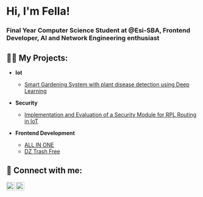 <h1>Hi, I'm Fella!</h1>
<h3>Final Year Computer Science Student at @Esi-SBA, Frontend Developer, AI and Network Engineering enthusiast</h3>

<h2>👨‍💻 My Projects:</h2>

- <b>Iot</b>
  - [Smart Gardening System with plant disease detection using Deep Learning](https://github.com/joshmadakor1/Algorithms-Practice)
    
- <b>Security</b>
  - [Implementation and Evaluation of a Security Module for RPL Routing in IoT](https://github.com/joshmadakor1/Algorithms-Practice)

- <b>Frontend Development</b>
  - [ALL IN ONE](https://github.com/joshmadakor1/Algorithms-Practice)
  - [DZ Trash Free](https://github.com/joshmadakor1/Algorithms-Practice)
    

<h2> 🤳 Connect with me:</h2>

[<img align="left" alt="Fella AZOUZA | LinkedIn" width="22px" src="https://cdn.jsdelivr.net/npm/simple-icons@v3/icons/linkedin.svg" />][linkedin]
[<img align="left" alt="Fella AZOUZA | Email" width="22px" src="https://cdn.jsdelivr.net/npm/simple-icons@v3/icons/gmail.svg" />][email]

[linkedin]: https://www.linkedin.com/in/fella-azouza-3b720b24b/
[email]: mailto:f.azouza@esi-sba.dz



